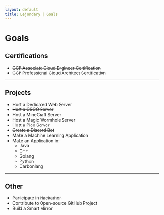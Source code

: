 ```yaml
---
layout: default
title: Lejondary | Goals
---
```


# Goals

## Certifications

- ~~GCP Associate Cloud Engineer Certification~~
- GCP Professional Cloud Architect Certification

---

## Projects

- Host a Dedicated Web Server
- ~~Host a CSGO Server~~  
- Host a MineCraft Server
- Host a Magic Wormhole Server
- Host a Plex Server
- ~~Create a Discord Bot~~
- Make a Machine Learning Application
- Make an Application in:
  - Java
  - C++
  - Golang
  - Python
  - Carbonlang

---

## Other

- Participate in Hackathon
- Contribute to Open-source GitHub Project
- Build a Smart Mirror
